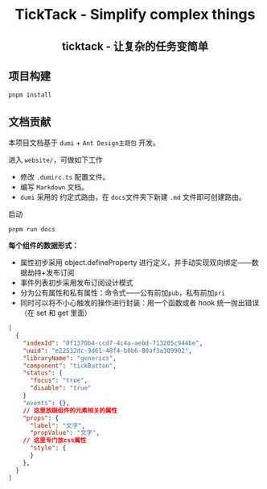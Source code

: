 <br>

<h1 align="center">TickTack - Simplify complex things</h1>

<h2 align="center">
ticktack - 让复杂的任务变简单
</h2>

## 项目构建

```
pnpm install
```

## 文档贡献

本项目文档基于 `dumi` + `Ant Design主题包` 开发。

进入 `website/`，可做如下工作

- 修改 `.dumirc.ts` 配置文件。
- 编写 `Markdown` 文档。
- `dumi` 采用的 约定式路由，在 `docs`文件夹下新建 `.md` 文件即可创建路由。

启动

```
pnpm run docs
```

**每个组件的数据形式：**

- 属性初步采用 object.defineProperty 进行定义，并手动实现双向绑定——数据劫持+发布订阅
- 事件列表初步采用发布订阅设计模式
- 分为公有属性和私有属性：命令式——公有前加`pub`，私有前加`pri`
- 同时可以将不小心触发的操作进行封装：用一个函数或者 hook 统一抛出错误（在 set 和 get 里面）

```json
[
  {
    "indexId": "0f1370b4-ccd7-4c4a-aebd-713205c944be",
    "uuid": "e22532dc-9d61-48f4-b0b6-80af3a309902",
    "libraryName": "generics",
    "component": "tickButton",
    "status": {
      "focus": "true",
      "disable": "true"
    }
    "events": {},
    // 这里放跟组件的元素相关的属性
    "props": {
      "label": "文字",
      "propValue": "文字",
    // 这里专门放css属性
      "style": {
      }
    },
  }
]
```

